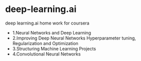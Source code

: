 # deep-learning.ai
deep learning.ai home work for coursera

* 1.Neural Networks and Deep Learning
* 2.Improving Deep Neural Networks Hyperparameter tuning, Regularization and Optimization
* 3.Structuring Machine Learning Projects
* 4.Convolutional Neural Networks
